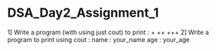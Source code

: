 # DSA_Day2_Assignment_1
1] Write a program (with using just cout) to print :  +  ++  +++  2] Write a program to print using cout :  name : your_name  age : your_age

